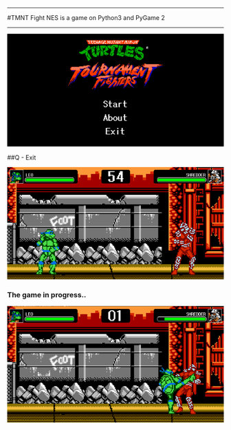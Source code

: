 ____
#TMNT Fight NES is a game on Python3 and PyGame 2
____
![screen](screenshots/Screen_0.png)

##Q - Exit

![screen](screenshots/Screen_1.png)
### The game in progress..
![screen](screenshots/Screen_2.png)